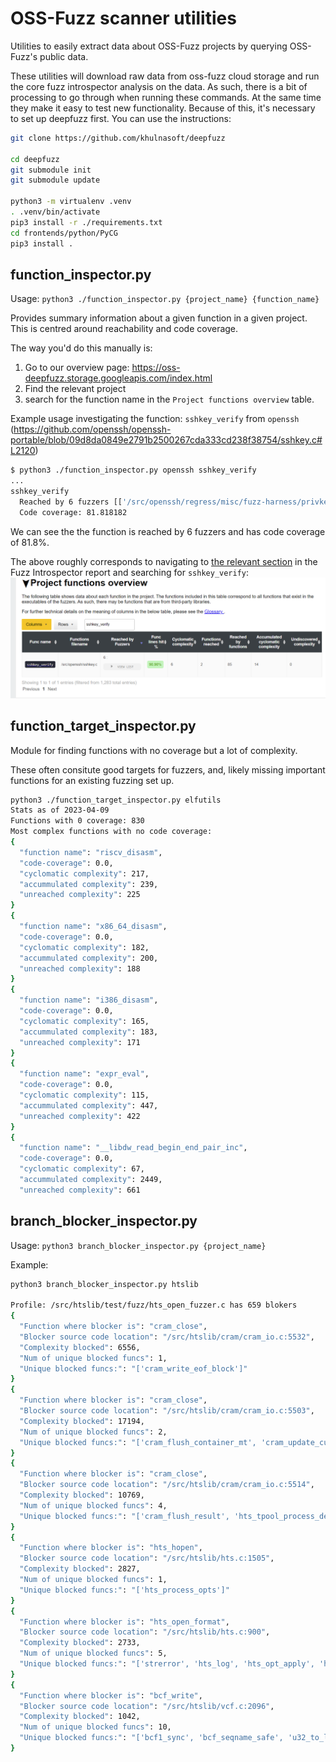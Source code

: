 # OSS-Fuzz scanner utilities

Utilities to easily extract data about OSS-Fuzz projects by querying OSS-Fuzz's
public data.

These utilities will download raw data from oss-fuzz cloud storage
and run the core fuzz introspector analysis on the data. As such, there is a
bit of processing to go through when running these commands. At the same time
they make it easy to test new functionality. Because of this, it's necessary
to set up deepfuzz first. You can use the instructions:

```bash
git clone https://github.com/khulnasoft/deepfuzz

cd deepfuzz
git submodule init
git submodule update

python3 -m virtualenv .venv
. .venv/bin/activate
pip3 install -r ./requirements.txt
cd frontends/python/PyCG
pip3 install .
```

## function_inspector.py

Usage: `python3 ./function_inspector.py {project_name} {function_name}`

Provides summary information about a given function in a given project. This
is centred around reachability and code coverage.

The way you'd do this manually is:

1) Go to our overview page: https://oss-deepfuzz.storage.googleapis.com/index.html
2) Find the relevant project
3) search for the function name in the `Project functions overview` table.

Example usage investigating the function: `sshkey_verify` from `openssh` (https://github.com/openssh/openssh-portable/blob/09d8da0849e2791b2500267cda333cd238f38754/sshkey.c#L2120)

```bash
$ python3 ./function_inspector.py openssh sshkey_verify
...
sshkey_verify
  Reached by 6 fuzzers [['/src/openssh/regress/misc/fuzz-harness/privkey_fuzz.cc', '/src/openssh/regress/misc/fuzz-harness/pubkey_fuzz.cc', '/src/openssh/regress/misc/fuzz-harness/sig_fuzz.cc', '/src/openssh/regress/misc/fuzz-harness/sshsig_fuzz.cc', '/src/openssh/regress/misc/fuzz-harness/agent_fuzz.cc', '/src/openssh/regress/misc/fuzz-harness/kex_fuzz.cc']]
  Code coverage: 81.818182
```

We can see the the function is reached by 6 fuzzers and has code coverage of
81.8%.

The above roughly corresponds to navigating to [the relevant section](https://storage.googleapis.com/oss-deepfuzz/openssh/inspector-report/20230402/fuzz_report.html#Project-functions-overview) in the
Fuzz Introspector report and searching for `sshkey_verify`:
![screenshot of report](/tools/oss-fuzz-scanner/openssh-verify-key.png)


## function_target_inspector.py
Module for finding functions with no coverage but a lot of complexity.

These often consitute good targets for fuzzers, and, likely missing important
functions for an existing fuzzing set up.

```bash
python3 ./function_target_inspector.py elfutils
Stats as of 2023-04-09
Functions with 0 coverage: 830
Most complex functions with no code coverage:
{
  "function name": "riscv_disasm",
  "code-coverage": 0.0,
  "cyclomatic complexity": 217,
  "accummulated complexity": 239,
  "unreached complexity": 225
}
{
  "function name": "x86_64_disasm",
  "code-coverage": 0.0,
  "cyclomatic complexity": 182,
  "accummulated complexity": 200,
  "unreached complexity": 188
}
{
  "function name": "i386_disasm",
  "code-coverage": 0.0,
  "cyclomatic complexity": 165,
  "accummulated complexity": 183,
  "unreached complexity": 171
}
{
  "function name": "expr_eval",
  "code-coverage": 0.0,
  "cyclomatic complexity": 115,
  "accummulated complexity": 447,
  "unreached complexity": 422
}
{
  "function name": "__libdw_read_begin_end_pair_inc",
  "code-coverage": 0.0,
  "cyclomatic complexity": 67,
  "accummulated complexity": 2449,
  "unreached complexity": 661
```

## branch_blocker_inspector.py

Usage: `python3 branch_blocker_inspector.py {project_name}`

Example:

```bash
python3 branch_blocker_inspector.py htslib

Profile: /src/htslib/test/fuzz/hts_open_fuzzer.c has 659 blokers
{
  "Function where blocker is": "cram_close",
  "Blocker source code location": "/src/htslib/cram/cram_io.c:5532",
  "Complexity blocked": 6556,
  "Num of unique blocked funcs": 1,
  "Unique blocked funcs:": "['cram_write_eof_block']"
}
{
  "Function where blocker is": "cram_close",
  "Blocker source code location": "/src/htslib/cram/cram_io.c:5503",
  "Complexity blocked": 17194,
  "Num of unique blocked funcs": 2,
  "Unique blocked funcs:": "['cram_flush_container_mt', 'cram_update_curr_slice']"
}
{
  "Function where blocker is": "cram_close",
  "Blocker source code location": "/src/htslib/cram/cram_io.c:5514",
  "Complexity blocked": 10769,
  "Num of unique blocked funcs": 4,
  "Unique blocked funcs:": "['cram_flush_result', 'hts_tpool_process_destroy', 'pthread_mutex_destroy', 'hts_tpool_process_flush']"
}
{
  "Function where blocker is": "hts_hopen",
  "Blocker source code location": "/src/htslib/hts.c:1505",
  "Complexity blocked": 2827,
  "Num of unique blocked funcs": 1,
  "Unique blocked funcs:": "['hts_process_opts']"
}
{
  "Function where blocker is": "hts_open_format",
  "Blocker source code location": "/src/htslib/hts.c:900",
  "Complexity blocked": 2733,
  "Num of unique blocked funcs": 5,
  "Unique blocked funcs:": "['strerror', 'hts_log', 'hts_opt_apply', 'hclose_abruptly', '__errno_location']"
}
{
  "Function where blocker is": "bcf_write",
  "Blocker source code location": "/src/htslib/vcf.c:2096",
  "Complexity blocked": 1042,
  "Num of unique blocked funcs": 10,
  "Unique blocked funcs:": "['bcf1_sync', 'bcf_seqname_safe', 'u32_to_le.1828', 'hts_idx_push', 'bgzf_write', 'hts_log', 'u16_to_le.1829', 'bcf_strerror', 'float_to_le.1868', 'i32_to_le.1827']"
}
```

